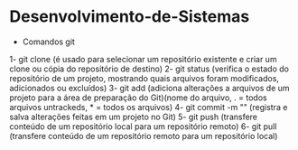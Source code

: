 # Desenvolvimento-de-Sistemas

* Comandos git 

1- git clone (é usado para selecionar um repositório existente e criar um clone ou cópia do repositório de destino)
2- git status (verifica o estado do repositório de um projeto, mostrando quais arquivos foram modificados, adicionados ou excluídos)
3- git add (adiciona alterações a arquivos de um projeto para a área de preparação do Git)(nome do arquivo, . = todos arquivos untrackeds, * = todos os arquivos)
4- git commit -m "" (registra e salva alterações feitas em um projeto no Git)
5- git push (transfere conteúdo de um repositório local para um repositório remoto)
6- git pull (transfere conteúdo de um repositório remoto para um repositório local)
